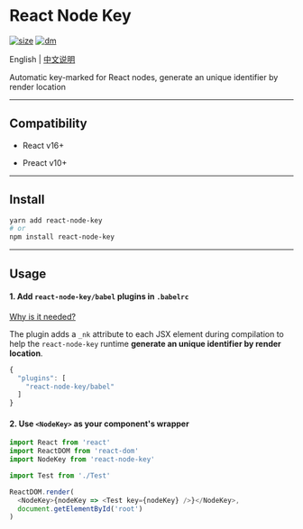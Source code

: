 # React Node Key

[![size](https://img.shields.io/bundlephobia/minzip/react-node-key.svg)](https://github.com/CJY0208/react-node-key)
[![dm](https://img.shields.io/npm/dm/react-node-key.svg)](https://github.com/CJY0208/react-node-key)

English | [中文说明](./README_CN.md)

Automatic key-marked for React nodes, generate an unique identifier by render location

---

## Compatibility

- React v16+

- Preact v10+

---

## Install

```bash
yarn add react-node-key
# or
npm install react-node-key
```

---

## Usage

#### 1. Add `react-node-key/babel` plugins in `.babelrc`

[Why is it needed?](https://github.com/CJY0208/react-activation/issues/18#issuecomment-564360695)

The plugin adds a `_nk` attribute to each JSX element during compilation to help the `react-node-key` runtime **generate an unique identifier by render location**.

```javascript
{
  "plugins": [
    "react-node-key/babel"
  ]
}
```

#### 2. Use `<NodeKey>` as your component's wrapper

```javascript
import React from 'react'
import ReactDOM from 'react-dom'
import NodeKey from 'react-node-key'

import Test from './Test'

ReactDOM.render(
  <NodeKey>{nodeKey => <Test key={nodeKey} />}</NodeKey>,
  document.getElementById('root')
)
```
